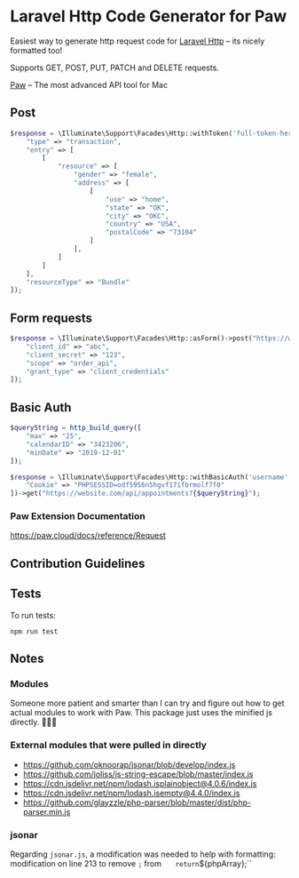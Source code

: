 # Laravel Http Code Generator for Paw

Easiest way to generate http request code for [Laravel Http](https://laravel.com/docs/8.x/http-client) – its nicely formatted too!

Supports GET, POST, PUT, PATCH and DELETE requests.

[Paw](https://paw.cloud) – The most advanced API tool for Mac

## Post

```php
$response = \Illuminate\Support\Facades\Http::withToken('full-token-here')->post("https://website.com/api/endpoint", [
	"type" => "transaction",
	"entry" => [
		[
            "resource" => [
                "gender" => "female",
                "address" => [
                    [
                        "use" => "home",
                        "state" => "OK",
                        "city" => "OKC",
                        "country" => "USA",
                        "postalCode" => "73104"
                    ]
                ],
            ]
		]
	],
	"resourceType" => "Bundle"
]);
```

## Form requests
```php
$response = \Illuminate\Support\Facades\Http::asForm()->post("https://website.com/connect/token", [
	"client_id" => "abc",
	"client_secret" => "123",
	"scope" => "order_api",
	"grant_type" => "client_credentials"
]);
```

## Basic Auth

```php
$queryString = http_build_query([
	"max" => "25",
	"calendarID" => "3423206",
	"minDate" => "2019-12-01"
]);

$response = \Illuminate\Support\Facades\Http::withBasicAuth('username', 'password')->withHeaders([
	"Cookie" => "PHPSESSID=odf5956n5hgvf17ifbrmolf7f0"
])->get("https://website.com/api/appointments?{$queryString}");
```

### Paw Extension Documentation
https://paw.cloud/docs/reference/Request

## Contribution Guidelines


## Tests
To run tests:

`npm run test`



## Notes

### Modules
Someone more patient and smarter than I can try and figure out how to get actual modules to work with Paw. This package just uses the minified js directly. 🤷🏻‍♂️

### External modules that were pulled in directly

* https://github.com/oknoorap/jsonar/blob/develop/index.js
* https://github.com/joliss/js-string-escape/blob/master/index.js
* https://cdn.jsdelivr.net/npm/lodash.isplainobject@4.0.6/index.js
* https://cdn.jsdelivr.net/npm/lodash.isempty@4.4.0/index.js
* https://github.com/glayzzle/php-parser/blob/master/dist/php-parser.min.js

### jsonar

Regarding `jsonar.js`, a modification was needed to help with formatting:
modification on line 213 to remove `;` from `    return `${phpArray};``
